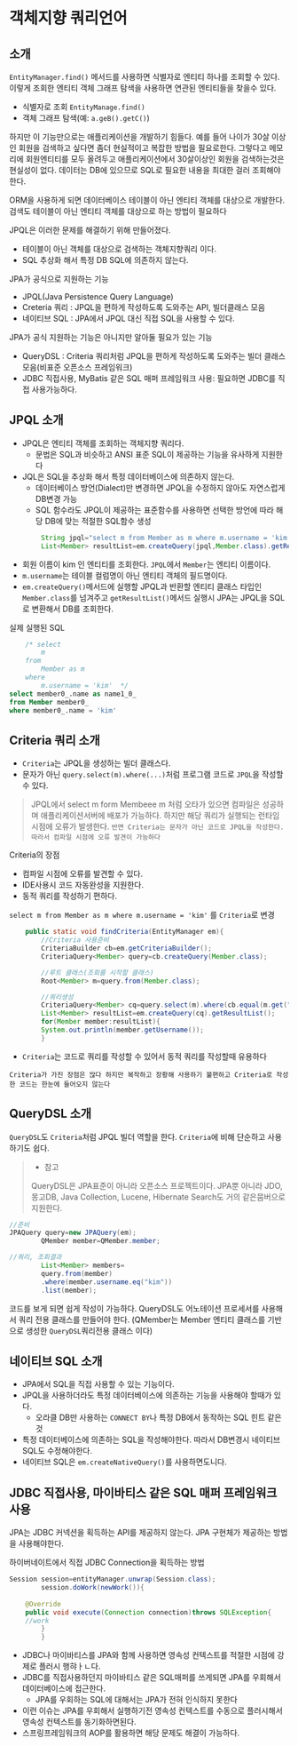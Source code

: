 # 객체지향 쿼리언어

## 소개

`EntityManager.find()` 메서드를 사용하면 식별자로 엔티티 하나를 조회할 수 있다. 이렇게 조회한 엔티티 객체 그래프 탐색을 사용하면 연관된 엔티티들을 찾을수 있다.

- 식별자로 조회 `EntityManage.find()`
- 객체 그래프 탐색(예: `a.geB().getC()`)

하지만 이 기능만으로는 애플리케이션을 개발하기 힘들다. 예를 들어 나이가 30살 이상인 회원을 검색하고 싶다면 좀더 현실적이고 복잡한 방법을 필요로한다. 그렇다고 메모리에 회원엔티티를 모두 올려두고 애플리케이션에서
30살이상인 회원을 검색하는것은 현실성이 없다. 데이터는 DB에 있으므로 SQL로 필요한 내용을 최대한 걸러 조회해야 한다.

ORM을 사용하게 되면 데이터베이스 테이블이 아닌 엔티티 객체를 대상으로 개발한다. 검색도 테이블이 아닌 엔티티 객체를 대상으로 하는 방법이 필요하다

JPQL은 이러한 문제를 해결하기 위해 만들어졌다.

- 테이블이 아닌 객체를 대상으로 검색하는 객체지향쿼리 이다.
- SQL 추상화 해서 특정 DB SQL에 의존하지 않는다.

JPA가 공식으로 지원하는 기능

- JPQL(Java Persistence Query Language)
- Creteria 쿼리 : JPQL을 편하게 작성하도록 도와주는 API, 빌더클래스 모음
- 네이티브 SQL : JPA에서 JPQL 대신 직접 SQL을 사용할 수 있다.

JPA가 공식 지원하는 기능은 아니지만 알아둘 필요가 있는 기능

- QueryDSL : Criteria 쿼리처럼 JPQL을 편하게 작성하도록 도와주는 빌더 클래스 모음(비표준 오픈소스 프레임워크)
- JDBC 직접사용, MyBatis 같은 SQL 매퍼 프레임워크 사용: 필요하면 JDBC를 직접 사용가능하다.

## JPQL 소개

- JPQL은 엔티티 객체를 조회하는 객체지향 쿼리다.
    - 문법은 SQL과 비슷하고 ANSI 표준 SQL이 제공하는 기능을 유사하게 지원한다
- JQL은 SQL을 추상화 해서 특정 데이터베이스에 의존하지 않는다.
    - 데이터베이스 방언(Dialect)만 변경하면 JPQL을 수정하지 않아도 자연스럽게 DB변경 가능
    - SQL 함수라도 JPQL이 제공하는 표준함수를 사용하면 선택한 방언에 따라 해당 DB에 맞는 적절한 SQL함수 생성

```java
        String jpql="select m from Member as m where m.username = 'kim' ";
        List<Member> resultList=em.createQuery(jpql,Member.class).getResultList();
```

- 회원 이름이 kim 인 엔티티를 조회한다. `JPQL`에서 `Member`는 엔티티 이름이다.
- `m.username`는 테이블 컬럼명이 아닌 엔티티 객체의 필드명이다.
- `em.createQuery()`메서드에 실행할 JPQL과 반환할 엔티티 클래스 타입인 `Member.class`를 넘겨주고 `getResultList()`메서드 실행시 JPA는 JPQL을 SQL로 변환해서
  DB를 조회한다.

실제 실행된 SQL

```SQL
    /* select
        m 
    from
        Member as m 
    where
        m.username = 'kim'  */
select member0_.name as name1_0_
from Member member0_
where member0_.name = 'kim'
```

## Criteria 쿼리 소개

- `Criteria`는 JPQL을 생성하는 빌더 클래스다.
- 문자가 아닌 `query.select(m).where(...)`처럼 프로그램 코드로 `JPQL`을 작성할 수 있다.

> JPQL에서 select m form Membeee m 처럼 오타가 있으면 컴파일은 성공하며 애플리케이션서버에 배포가 가능하다.
> 하지만 해당 쿼리가 실행되는 런타임 시점에 오류가 발생한다.
> `반면 Criteria는 문자가 아닌 코드로 JPQL을 작성한다. 따라서 컴파일 시점에 오류 발견이 가능하다`

Criteria의 장점

- 컴파일 시점에 오류를 발견할 수 있다.
- IDE사용시 코드 자동완성을 지원한다.
- 동적 쿼리를 작성하기 편하다.

`select m from Member as m where m.username = 'kim'` 를 `Criteria`로 변경

```java
    public static void findCriteria(EntityManager em){
        //Criteria 사용준비
        CriteriaBuilder cb=em.getCriteriaBuilder();
        CriteriaQuery<Member> query=cb.createQuery(Member.class);

        //루트 클래스(조회를 시작할 클래스)
        Root<Member> m=query.from(Member.class);

        //쿼리생성
        CriteriaQuery<Member> cq=query.select(m).where(cb.equal(m.get("username"),"kim"));
        List<Member> resultList=em.createQuery(cq).getResultList();
        for(Member member:resultList){
        System.out.println(member.getUsername());
        }
```

- `Criteria`는 코드로 쿼리를 작성할 수 있어서 동적 쿼리를 작성할때 유용하다

`Criteria가 가진 장점은 많다 하지만 복작하고 장황해 사용하기 불편하고 Criteria로 작성한 코드는 한눈에 들어오지 않는다`

## QueryDSL 소개

`QueryDSL`도 `Criteria`처럼 JPQL 빌더 역할을 한다. `Criteria`에 비해 단순하고 사용하기도 쉽다.
> - 참고
>
> QueryDSL은 JPA표준이 아니라 오픈소스 프로젝트이다. JPA뿐 아니라 JDO, 몽고DB, Java Collection, Lucene, Hibernate Search도 거의 같은뭄버으로 지원한다.

```java
//준비
JPAQuery query=new JPAQuery(em);
        QMember member=QMember.member;

//쿼리, 조회결과
        List<Member> members=
        query.from(member)
        .where(member.username.eq("kim"))
        .list(member);
```

코드를 보게 되면 쉽게 작성이 가능하다. QueryDSL도 어노테이션 프로세서를 사용해서 쿼리 전용 클래스를 만들어야 한다.
(QMember는 Member 엔티티 클래스를 기반으로 생성한 `QueryDSL`쿼리전용 클래스 이다)

## 네이티브 SQL 소개

- JPA에서 SQL을 직접 사용할 수 있는 기능이다.
- JPQL을 사용하더라도 특정 데이터베이스에 의존하는 기능을 사용해야 할때가 있다.
    - 오라클 DB만 사용하는 `CONNECT BY`나 특정 DB에서 동작하는 SQL 힌트 같은것
- 특정 데이터베이스에 의존하는 SQL을 작성해야한다. 따라서 DB변경시 네이티브 SQL도 수정해야한다.
- 네이티브 SQL은 `em.createNativeQuery()`를 사용하면도니다.

## JDBC 직접사용, 마이바티스 같은 SQL 매퍼 프레임워크 사용

JPA는 JDBC 커넥션을 획득하는 API를 제공하지 않는다. JPA 구현체가 제공하는 방법을 사용해야한다.

하이버네이트에서 직접 JDBC Connection을 획득하는 방법

```java
Session session=entityManager.unwrap(Session.class);
        session.doWork(newWork()){
            
    @Override
    public void execute(Connection connection)throws SQLException{
    //work    
        }
        }
```
- JDBC나 마이바티스를 JPA와 함께 사용하면 영속성 컨텍스트를 적절한 시점에 강제로 플러시 행햐ㅏㄴ다.
- JDBC를 직접사용하던지 마이바티스 같은 SQL매퍼를 쓰게되면 JPA를 우회해서 데이터베이스에 접근한다.
    - JPA를 우회하는 SQL에 대해서는 JPA가 전혀 인식하지 못한다
- 이런 이슈는 JPA를 우회해서 실행하기전 영속성 컨텍스트를 수동으로 플러시해서 영속성 컨텍스트를 동기화하면된다.
- 스프링프레임워크의 AOP를 활용하면 해당 문제도 해결이 가능하다.